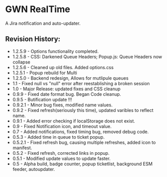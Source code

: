 GWN RealTime
============
A Jira notification and auto-updater.


Revision History:
-----------------

* 1.2.5.9 - Options functionality completed.
* 1.2.5.8 - CSS: Darkened Queue Headers; Popup.js: Queue Headers now collapse
* 1.2.5.6 - Cleaned up old files. Added options.css
* 1.2.5.1 - Popup rebuild for Multi
* 1.2.5.0 - Backend redesign, Allows for mutlipule queues
* 1.1     - Fixed null vs "null" error after reestablishing a broken session
* 1.0     - Major Release: updated fixes and CSS cleanup
* 0.9.9   - Fixed date format bug. Began Code cleanup.
* 0.9.5   - Butification update !!! 
* 0.9.2.1 - Minor bug fixes, modified name values.
* 0.9.2   - Fixed refresh(seriously this time), updated varibles to reflect name.
* 0.9.1   - Added error checking if localStorage does not exist.
* 0.9     - Fixed Notification icon, and timeout value. 
* 0.7     - Added notifications, fixed timing bug, removed debug code.
* 0.5.3   - Added time in queue to ticket popup.
* 0.5.2.1 - Fixed refresh bug, causing multiple refreshes, added icon to manifest.
* 0.5.2   - Fixed refresh, corrected links in popup.
* 0.5.1   - Modified update values to update faster.
* 0.5     - Alpha build, badge counter, popup ticketlist, background ESM feeder, autoupdater.

